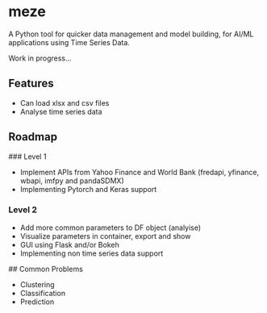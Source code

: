 # meze

A Python tool for quicker data management and model building, for AI/ML applications using Time Series Data.

Work in progress...


## Features

- Can load xlsx and csv files
- Analyse time series data


## Roadmap

### Level 1
- Implement APIs from Yahoo Finance and World Bank (fredapi, yfinance, wbapi, imfpy and pandaSDMX)
- Implementing Pytorch and Keras support

### Level 2
- Add more common parameters to DF object (analyise)
- Visualize parameters in container, export and show
- GUI using Flask and/or Bokeh
- Implementing non time series data support

## Common Problems
- Clustering
- Classification
- Prediction